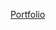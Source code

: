 [Portfolio](https://portfoliosoh.herokuapp.com/?fbclid=IwAR22FeSfuUz0M_NZgvkiQqkMbwig2hHpQtzOd-TNftBPWJBEnRvp7-Ba9zg)